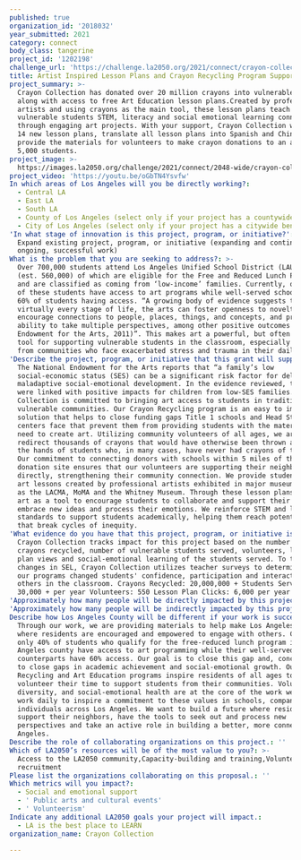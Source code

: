 ```yaml
---
published: true
organization_id: '2018032'
year_submitted: 2021
category: connect
body_class: tangerine
project_id: '1202198'
challenge_url: 'https://challenge.la2050.org/2021/connect/crayon-collection/'
title: Artist Inspired Lesson Plans and Crayon Recycling Program Support
project_summary: >-
  Crayon Collection has donated over 20 million crayons into vulnerable schools
  along with access to free Art Education lesson plans.Created by professional
  artists and using crayons as the main tool, these lesson plans teach
  vulnerable students STEM, literacy and social emotional learning connections
  through engaging art projects. With your support, Crayon Collection will add
  14 new lesson plans, translate all lesson plans into Spanish and Chinese and
  provide the materials for volunteers to make crayon donations to an additional
  5,000 students.
project_image: >-
  https://images.la2050.org/challenge/2021/connect/2048-wide/crayon-collection.jpg
project_video: 'https://youtu.be/oGbTN4Ysvfw'
In which areas of Los Angeles will you be directly working?:
  - Central LA
  - East LA
  - South LA
  - County of Los Angeles (select only if your project has a countywide benefit)
  - City of Los Angeles (select only if your project has a citywide benefit)
'In what stage of innovation is this project, program, or initiative?': >-
  Expand existing project, program, or initiative (expanding and continuing
  ongoing, successful work)
What is the problem that you are seeking to address?: >-
  Over 700,000 students attend Los Angeles Unified School District (LAUSD), 80%
  (est. 560,000) of which are eligible for the Free and Reduced Lunch Program
  and are classified as coming from ‘low-income’ families. Currently, only 40%
  of these students have access to art programs while well-served schools report
  60% of students having access. “A growing body of evidence suggests that at
  virtually every stage of life, the arts can foster openness to novelty,
  encourage connections to people, places, things, and concepts, and promote the
  ability to take multiple perspectives, among other positive outcomes (National
  Endowment for the Arts, 2011)”. This makes art a powerful, but often missing,
  tool for supporting vulnerable students in the classroom, especially students
  from communities who face exacerbated stress and trauma in their daily lives.
'Describe the project, program, or initiative that this grant will support to address the problem identified.': >-
  The National Endowment for the Arts reports that “a family’s low
  social-economic status (SES) can be a significant risk factor for delayed or
  maladaptive social-emotional development. In the evidence reviewed, the arts
  were linked with positive impacts for children from low-SES families.” Crayon
  Collection is committed to bringing art access to students in traditionally
  vulnerable communities. Our Crayon Recycling program is an easy to implement
  solution that helps to close funding gaps Title 1 schools and Head Start
  centers face that prevent them from providing students with the materials they
  need to create art. Utilizing community volunteers of all ages, we are able to
  redirect thousands of crayons that would have otherwise been thrown away into
  the hands of students who, in many cases, have never had crayons of their own.
  Our commitment to connecting donors with schools within 5 miles of the
  donation site ensures that our volunteers are supporting their neighbors
  directly, strengthening their community connection. We provide students with
  art lessons created by professional artists exhibited in major museums, such
  as the LACMA, MoMA and the Whitney Museum. Through these lesson plans we use
  art as a tool to encourage students to collaborate and support their peers,
  embrace new ideas and process their emotions. We reinforce STEM and literacy
  standards to support students academically, helping them reach potential goals
  that break cycles of inequity.
'What evidence do you have that this project, program, or initiative is or will be successful, and how will you define and measure success?': >-
  Crayon Collection tracks impact for this project based on the number of
  crayons recycled, number of vulnerable students served, volunteers, lesson
  plan views and social-emotional learning of the students served. To track
  changes in SEL, Crayon Collection utilizes teacher surveys to determine how
  our programs changed students' confidence, participation and interactions with
  others in the classroom. Crayons Recycled: 20,000,000 + Students Served:
  30,000 + per year Volunteers: 550 Lesson Plan Clicks: 6,000 per year
'Approximately how many people will be directly impacted by this project, program, or initiative?': '5000'
'Approximately how many people will be indirectly impacted by this project, program, or initiative?': '6000'
Describe how Los Angeles County will be different if your work is successful.: >-
  Through our work, we are providing materials to help make Los Angeles a place
  where residents are encouraged and empowered to engage with others. Currently,
  only 40% of students who qualify for the free-reduced lunch program in Los
  Angeles county have access to art programming while their well-served
  counterparts have 60% access. Our goal is to close this gap and, concurrently,
  to close gaps in academic achievement and social-emotional growth. Our Crayon
  Recycling and Art Education programs inspire residents of all ages to
  volunteer their time to support students from their communities. Volunteerism,
  diversity, and social-emotional health are at the core of the work we do. We
  work daily to inspire a commitment to these values in schools, companies and
  individuals across Los Angeles. We want to build a future where residents
  support their neighbors, have the tools to seek out and process new
  perspectives and take an active role in building a better, more connected Los
  Angeles.
Describe the role of collaborating organizations on this project.: ''
Which of LA2050’s resources will be of the most value to you?: >-
  Access to the LA2050 community,Capacity-building and training,Volunteer
  recruitment
Please list the organizations collaborating on this proposal.: ''
Which metrics will you impact?:
  - Social and emotional support
  - ' Public arts and cultural events'
  - ' Volunteerism'
Indicate any additional LA2050 goals your project will impact.:
  - LA is the best place to LEARN
organization_name: Crayon Collection

---
```


